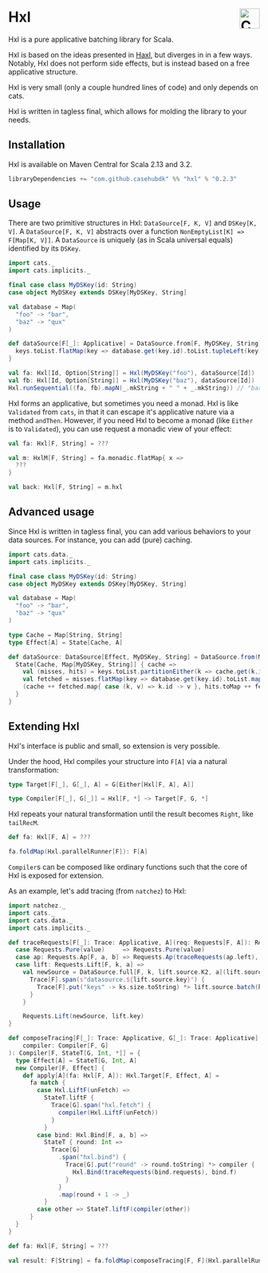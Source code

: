# Hxl <a href="https://typelevel.org/cats/"><img src="https://typelevel.org/cats/img/cats-badge.svg" height="40px" align="right" alt="Cats friendly" /></a>
Hxl is a pure applicative batching library for Scala.

Hxl is based on the ideas presented in [Haxl](https://simonmar.github.io/bib/papers/haxl-icfp14.pdf), but diverges in in a few ways.
Notably, Hxl does not perform side effects, but is instead based on a free applicative structure.

Hxl is very small (only a couple hundred lines of code) and only depends on cats.

Hxl is written in tagless final, which allows for molding the library to your needs.

## Installation
Hxl is available on Maven Central for Scala 2.13 and 3.2.
```scala
libraryDependencies += "com.github.casehubdk" %% "hxl" % "0.2.3"
```

## Usage
There are two primitive structures in Hxl: `DataSource[F, K, V]` and `DSKey[K, V]`.
A `DataSource[F, K, V]` abstracts over a function `NonEmptyList[K] => F[Map[K, V]]`.
A `DataSource` is uniquely (as in Scala universal equals) identified by its `DSKey`.
```scala
import cats._
import cats.implicits._

final case class MyDSKey(id: String)
case object MyDSKey extends DSKey[MyDSKey, String]

val database = Map(
  "foo" -> "bar",
  "baz" -> "qux"
)

def dataSource[F[_]: Applicative] = DataSource.from[F, MyDSKey, String](MyDSKey) { keys =>
  keys.toList.flatMap(key => database.get(key.id).toList.tupleLeft(key)).toMap.pure[F]
}

val fa: Hxl[Id, Option[String]] = Hxl(MyDSKey("foo"), dataSource[Id])
val fb: Hxl[Id, Option[String]] = Hxl(MyDSKey("baz"), dataSource[Id])
Hxl.runSequential((fa, fb).mapN(_.mkString + " " + _.mkString)) // "bar qux"
```

Hxl forms an applicative, but sometimes you need a monad.
Hxl is like `Validated` from `cats`, in that it can escape it's applicative nature via a method `andThen`.
However, if you need Hxl to become a monad (like `Either` is to `Validated`), you can use request a monadic view of your effect:
```scala
val fa: Hxl[F, String] = ???

val m: HxlM[F, String] = fa.monadic.flatMap{ x =>
  ???
}

val back: Hxl[F, String] = m.hxl
```

## Advanced usage
Since Hxl is written in tagless final, you can add various behaviors to your data sources.
For instance, you can add (pure) caching.
```scala
import cats.data._
import cats.implicits._

final case class MyDSKey(id: String)
case object MyDSKey extends DSKey[MyDSKey, String]

val database = Map(
  "foo" -> "bar",
  "baz" -> "qux"
)

type Cache = Map[String, String]
type Effect[A] = State[Cache, A]

def dataSource: DataSource[Effect, MyDSKey, String] = DataSource.from(MyDSKey) { keys =>
  State[Cache, Map[MyDSKey, String]] { cache =>
    val (misses, hits) = keys.toList.partitionEither(k => cache.get(k.id).tupleLeft(k).toRight(k))
    val fetched = misses.flatMap(key => database.get(key.id).toList.map(key -> _)).toMap
    (cache ++ fetched.map{ case (k, v) => k.id -> v }, hits.toMap ++ fetched)
  }
}
```

## Extending Hxl
Hxl's interface is public and small, so extension is very possible.

Under the hood, Hxl compiles your structure into `F[A]` via a natural transformation:
```scala
type Target[F[_], G[_], A] = G[Either[Hxl[F, A], A]]

type Compiler[F[_], G[_]] = Hxl[F, *] ~> Target[F, G, *]
```
Hxl repeats your natural transformation until the result becomes `Right`, like `tailRecM`.
```scala
def fa: Hxl[F, A] = ???

fa.foldMap(Hxl.parallelRunner[F]): F[A]
```
`Compiler`s can be composed like ordinary functions such that the core of Hxl is exposed for extension.

As an example, let's add tracing (from `natchez`) to Hxl:
```scala
import natchez._
import cats._
import cats.data._
import cats.implicits._

def traceRequests[F[_]: Trace: Applicative, A](req: Requests[F, A]): Requests[F, A] = req match {
  case Requests.Pure(value)     => Requests.Pure(value)
  case ap: Requests.Ap[F, a, b] => Requests.Ap(traceRequests(ap.left), traceRequests(ap.right))
  case lift: Requests.Lift[F, k, a] =>
    val newSource = DataSource.full[F, k, lift.source.K2, a](lift.source.key)(lift.source.getKey) { ks =>
      Trace[F].span(s"datasource.${lift.source.key}") {
        Trace[F].put("keys" -> ks.size.toString) *> lift.source.batch(ks)
      }
    }

    Requests.Lift(newSource, lift.key)
}

def composeTracing[F[_]: Trace: Applicative, G[_]: Trace: Applicative](
    compiler: Compiler[F, G]
): Compiler[F, StateT[G, Int, *]] = {
  type Effect[A] = StateT[G, Int, A]
  new Compiler[F, Effect] {
    def apply[A](fa: Hxl[F, A]): Hxl.Target[F, Effect, A] =
      fa match {
        case Hxl.LiftF(unFetch) =>
          StateT.liftF {
            Trace[G].span("hxl.fetch") {
              compiler(Hxl.LiftF(unFetch))
            }
          }
        case bind: Hxl.Bind[F, a, b] =>
          StateT { round: Int =>
            Trace[G]
              .span("hxl.bind") {
                Trace[G].put("round" -> round.toString) *> compiler {
                  Hxl.Bind(traceRequests(bind.requests), bind.f)
                }
              }
              .map(round + 1 -> _)
          }
        case other => StateT.liftF(compiler(other))
      }
  }
}

def fa: Hxl[F, String] = ???

val result: F[String] = fa.foldMap(composeTracing[F, F](Hxl.parallelRunner)).runA(0)
```
